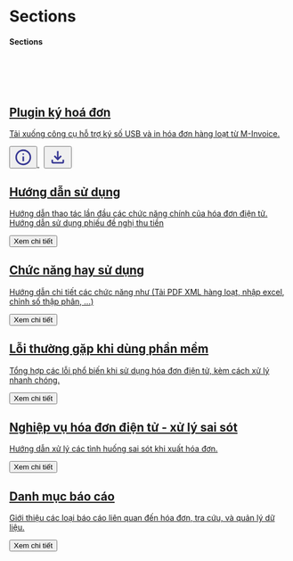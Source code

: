 # Sections

#### Sections

<div class="card-grid">

<a class="card" href="../../minvoice1/huong-dan/cai-dat-plugin">
  <div class="card-icon" style="
  width: 58px;
  height: 58px;
  background-image: url('../../assets/icons/plugin_v2.ico');
  background-repeat: no-repeat;
  background-size: contain;
  background-position: center;
  border-radius: 8px;"></div>
  <div>
    <h2 class="card-title">Plugin ký hoá đơn</h2>
    <p class="card-desc">Tải xuống công cụ hỗ trợ ký số USB và in hóa đơn hàng loạt từ M-Invoice.</p>
  </div>
  <div class="card-overlay">
    <button class="icon-btn"
      title="Xem hướng dẫn">
      <svg xmlns="http://www.w3.org/2000/svg" height="34px" viewBox="0 -960 960 960" width="34px" fill="#363793"><path d="M440-280h80v-240h-80v240Zm40-320q17 0 28.5-11.5T520-640q0-17-11.5-28.5T480-680q-17 0-28.5 11.5T440-640q0 17 11.5 28.5T480-600Zm0 520q-83 0-156-31.5T197-197q-54-54-85.5-127T80-480q0-83 31.5-156T197-763q54-54 127-85.5T480-880q83 0 156 31.5T763-763q54 54 85.5 127T880-480q0 83-31.5 156T763-197q-54 54-127 85.5T480-80Zm0-80q134 0 227-93t93-227q0-134-93-227t-227-93q-134 0-227 93t-93 227q0 134 93 227t227 93Zm0-320Z"/></svg>
    </button>
<button class="icon-btn" 
        style="margin-left: 8px;" 
        onclick="event.stopPropagation(); window.open('https://plugin.minvoice.com.vn/MinvoicePlugin/setup.exe', '_blank')" 
        title="Tải xuống">
  <svg xmlns="http://www.w3.org/2000/svg" height="34px" viewBox="0 -960 960 960" width="34px" fill="#363793">
    <path d="M480-320 280-520l56-58 104 104v-326h80v326l104-104 56 58-200 200ZM240-160q-33 0-56.5-23.5T160-240v-120h80v120h480v-120h80v120q0 33-23.5 56.5T720-160H240Z"/></svg>
</button>
  </div>
</a>

<a class="card" href="../../minvoice1/huong-dan/dang-nhap">
  <div class="card-icon" style="mask-image: url('../../assets/icons/huong-dan-su-dung.svg');"></div>
  <div>
    <h2 class="card-title">Hướng dẫn sử dụng</h2>
    <p class="card-desc">Hướng dẫn thao tác lần đầu các chức năng chính của hóa đơn điện tử. Hướng dẫn sử dụng phiếu đề nghị thu tiền</p>
  </div>
  <div class="card-overlay"><button><i class="fa fa-eye"></i> Xem chi tiết</button></div>
</a>

<a class="card" href="../../minvoice1/huong-dan/in-hang-loat">
  <div class="card-icon" style="mask-image: url('../../assets/icons/chung-nang-hay-su-dung.svg');"></div>
  <div>
    <h2 class="card-title">Chức năng hay sử dụng</h2>
    <p class="card-desc">Hướng dẫn chi tiết các chức năng như (Tải PDF XML hàng loạt, nhập excel, chỉnh số thập phân, ...)</p>
  </div>
   <div class="card-overlay"><button><i class="fa fa-eye"></i> Xem chi tiết</button></div>

</a>

<a class="card" href="../../minvoice1/loi-thuong-gap/gui-mail-loi/">
  <div class="card-icon" style="mask-image: url('../../assets/icons/cac-loi-thuong-gap.svg');"></div>
  <div>
    <h2 class="card-title">Lỗi thường gặp khi dùng phần mềm</h2>
    <p class="card-desc">Tổng hợp các lỗi phổ biến khi sử dụng hóa đơn điện tử, kèm cách xử lý nhanh chóng.</p>
  </div>
  <div class="card-overlay"><button><i class="fa fa-eye"></i> Xem chi tiết</button></div>

</a>

<a class="card" href="../../minvoice1/xu-ly-sai-sot/thay-the/">
  <div class="card-icon" style="mask-image: url('../../assets/icons/nghiep-vu-sai-sot.svg');"></div>
  <div>
    <h2 class="card-title">Nghiệp vụ hóa đơn điện tử - xử lý sai sót</h2>
    <p class="card-desc">Hướng dẫn xử lý các tình huống sai sót khi xuất hóa đơn.</p>
  </div>
   <div class="card-overlay"><button><i class="fa fa-eye"></i> Xem chi tiết</button></div>

</a>

<a class="card" href="../../minvoice1/danh-muc-bao-cao/bao-cao-chi-tiet/">
  <div class="card-icon" style="mask-image: url('../../assets/icons/bao-cao.svg');"></div>
  <div>
    <h2 class="card-title">Danh mục báo cáo</h2>
    <p class="card-desc">Giới thiệu các loại báo cáo liên quan đến hóa đơn, tra cứu, và quản lý dữ liệu.</p>
  </div>
  <div class="card-overlay"><button><i class="fa fa-eye"></i> Xem chi tiết</button></div>

</a>

</div>
